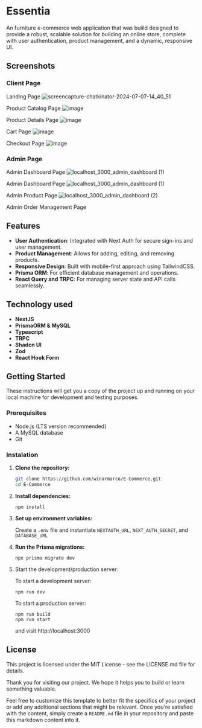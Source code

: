 # Essentia

An furniture e-commerce web application that was buiild designed to provide a robust, scalable solution for building an online store, complete with user authentication, product management, and a dynamic, responsive UI.

## Screenshots
### Client Page
Landing Page
![screencapture-chatkinator-2024-07-07-14_40_51](https://github.com/winarmarco/E-Commerce/assets/67379029/b856ecca-3101-4424-9404-b3028eb8f8f4)

Product Catalog Page
![image](https://github.com/winarmarco/E-Commerce/assets/67379029/ab4c91f6-2f7e-4e7f-9ed1-2681f8d54ee6)

Product Details Page
![image](https://github.com/winarmarco/E-Commerce/assets/67379029/304d0e1a-0e9d-4e26-8c0e-da1339e3e328)

Cart Page
![image](https://github.com/winarmarco/E-Commerce/assets/67379029/7c40f2ad-954f-4f66-a799-23280f0aab38)

Checkout Page
![image](https://github.com/winarmarco/E-Commerce/assets/67379029/dd8ed164-a72f-4cf8-945d-e27427b86f5d)

### Admin Page
Admin Dashboard Page
![localhost_3000_admin_dashboard (1)](https://github.com/winarmarco/E-Commerce/assets/67379029/10928922-a225-45ad-94f1-ce7097870e96)

Admin Dashboard Page
![localhost_3000_admin_dashboard (1)](https://github.com/winarmarco/E-Commerce/assets/67379029/10928922-a225-45ad-94f1-ce7097870e96)

Admin Product Page
![localhost_3000_admin_dashboard (2)](https://github.com/winarmarco/E-Commerce/assets/67379029/c3a3208d-960e-453f-b49a-5036bf5be2dc)

Admin Order Management Page


## Features

- **User Authentication**: Integrated with Next Auth for secure sign-ins and user management.
- **Product Management**: Allows for adding, editing, and removing products.
- **Responsive Design**: Built with mobile-first approach using TailwindCSS.
- **Prisma ORM**: For efficient database management and operations.
- **React Query and TRPC**: For managing server state and API calls seamlessly.

## Technology used

- **NextJS**
- **PrismaORM & MySQL**
- **Typescript**
- **TRPC**
- **Shadcn UI**
- **Zod**
- **React Hook Form**

## Getting Started

These instructions will get you a copy of the project up and running on your local machine for development and testing purposes.

### Prerequisites

- Node.js (LTS version recommended)
- A MySQL database
- Git

### Instalation
1. **Clone the repository:**
   ```bash
   git clone https://github.com/winarmarco/E-Commerce.git
   cd E-Commerce
   ```

2. **Install dependencies:**
   ```
   npm install
   ```

3. **Set up environment variables:**

   Create a `.env` file and instantiate 
`NEXTAUTH_URL`, `NEXT_AUTH_SECRET`, and `DATABASE_URL`


4. **Run the Prisma migrations:**
   ```
   npx prisma migrate dev
   ```

5. Start the development/production server:

   To start a development server:
   ```
   npm run dev
   ```

   To start a production server:
   ```
   npm run build
   npm run start
   ```
   and visit http://localhost:3000


## License

This project is licensed under the MIT License - see the LICENSE.md file for details.


Thank you for visiting our project. We hope it helps you to build or learn something valuable. 

Feel free to customize this template to better fit the specifics of your project or add any additional sections that might be relevant. Once you're satisfied with the content, simply create a `README.md` file in your repository and paste this markdown content into it.
